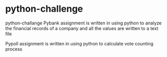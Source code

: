 # python-challenge
python-challange
Pybank assignment is written in using python to analyze the financial records of a company and all the values are written to a text file

Pypoll assignment is written in using python to calculate vote counting process